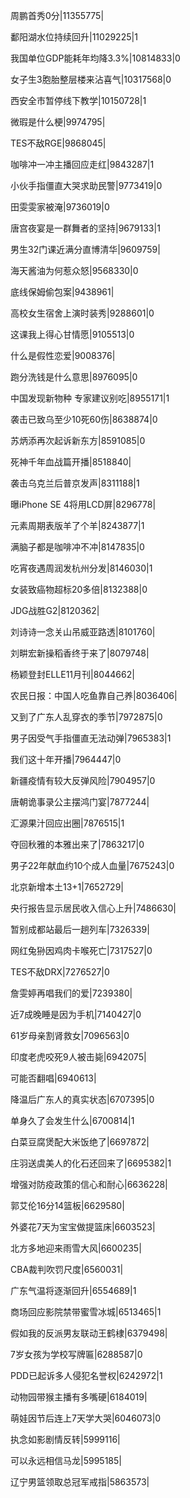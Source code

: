 周鹏首秀0分|11355775|

鄱阳湖水位持续回升|11029225|1

我国单位GDP能耗年均降3.3%|10814833|0

女子生3胞胎整层楼来沾喜气|10317568|0

西安全市暂停线下教学|10150728|1

微瑕是什么梗|9974795|

TES不敌RGE|9868045|

咖啡冲一冲主播回应走红|9843287|1

小伙手指僵直大哭求助民警|9773419|0

田雯雯家被淹|9736019|0

唐宫夜宴是一群舞者的坚持|9679133|1

男生32门课近满分直博清华|9609759|

海天酱油为何惹众怒|9568330|0

底线保姆偷包案|9438961|

高校女生宿舍上演时装秀|9288601|0

这课我上得心甘情愿|9105513|0

什么是假性恋爱|9008376|

跑分洗钱是什么意思|8976095|0

中国发现新物种 专家建议别吃|8955171|1

袭击已致乌至少10死60伤|8638874|0

苏炳添再次起诉新东方|8591085|0

死神千年血战篇开播|8518840|

袭击乌克兰后普京发声|8311188|1

曝iPhone SE 4将用LCD屏|8296778|

元素周期表版羊了个羊|8243877|1

满脑子都是咖啡冲不冲|8147835|0

吃宵夜遇周润发杭州分发|8146030|1

女装致癌物超标20多倍|8132388|0

JDG战胜G2|8120362|

刘诗诗一念关山吊威亚路透|8101760|

刘畊宏新操稻香终于来了|8079748|

杨颖登封ELLE11月刊|8044662|

农民日报：中国人吃鱼靠自己养|8036406|

又到了广东人乱穿衣的季节|7972875|0

男子因受气手指僵直无法动弹|7965383|1

我们这十年开播|7964447|0

新疆疫情有较大反弹风险|7904957|0

唐朝诡事录公主摆鸿门宴|7877244|

汇源果汁回应出圈|7876515|1

夺回秋雅的本雅出来了|7863217|0

男子22年献血约10个成人血量|7675243|0

北京新增本土13+1|7652729|

央行报告显示居民收入信心上升|7486630|

暂别成都站最后一趟列车|7326339|

网红兔狲因鸡肉卡喉死亡|7317527|0

TES不敌DRX|7276527|0

詹雯婷再唱我们的爱|7239380|

近7成晚睡是因为手机|7140427|0

61岁母亲割肾救女|7096563|0

印度老虎咬死9人被击毙|6942075|

可能否翻唱|6940613|

降温后广东人的真实状态|6707395|0

单身久了会发生什么|6700814|1

白菜豆腐煲配大米饭绝了|6697872|

庄羽送虞美人的化石还回来了|6695382|1

增强对防疫政策的信心和耐心|6636228|

郭艾伦16分14篮板|6629580|

外婆花7天为宝宝做提篮床|6603523|

北方多地迎来雨雪大风|6600235|

CBA裁判吹罚尺度|6560031|

广东气温将逐渐回升|6554689|1

商场回应影院禁带蜜雪冰城|6513465|1

假如我的反派男友联动王鹤棣|6379498|

7岁女孩为学校写牌匾|6288587|0

PDD已起诉多人侵犯名誉权|6242972|1

动物园带猴主播有多嘴硬|6184019|

萌娃因节后连上7天学大哭|6046073|0

执念如影剧情反转|5999116|

可以永远相信马龙|5995185|

辽宁男篮领取总冠军戒指|5863573|

